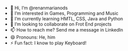 - 👋 Hi, I’m @renanmarianods
- 👀 I’m interested in Games, Programming and Music
- 🌱 I’m currently learning HMTL, CSS, Java and Python
- 💞️ I’m looking to collaborate on Frot End projects
- 📫 How to reach me? Send me a message in LinkedIn
- 😄 Pronouns: He, him
- ⚡ Fun fact: I know to play Keyboard!

<!---
renanmarianods/renanmarianods is a ✨ special ✨ repository because its `README.md` (this file) appears on your GitHub profile.
You can click the Preview link to take a look at your changes.
--->
